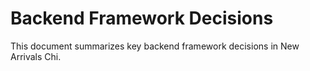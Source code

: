 # Backend Framework Decisions

This document summarizes key backend framework decisions in New Arrivals Chi.
